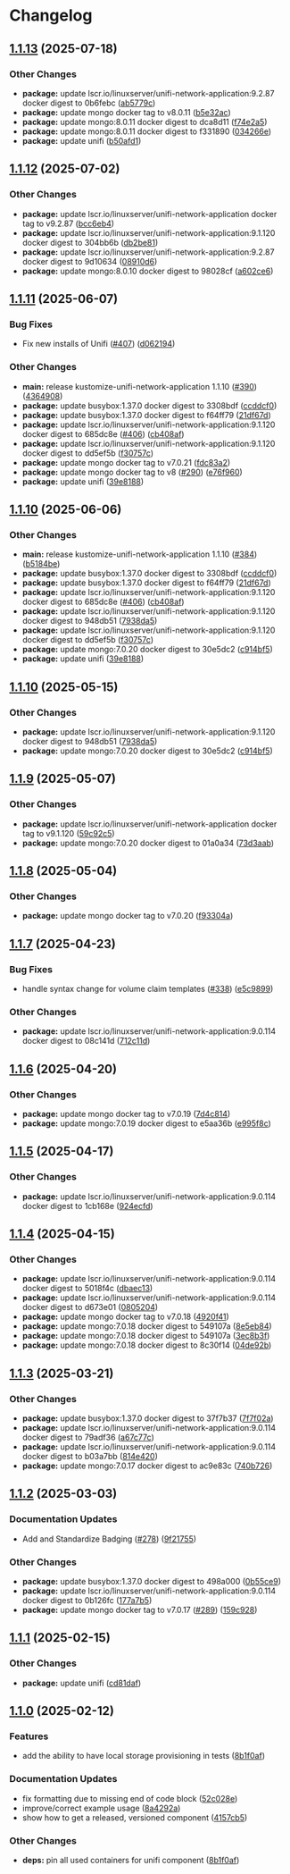 # Changelog

## [1.1.13](https://github.com/marinatedconcrete/config/compare/kustomize-unifi-network-application@v1.1.12...kustomize-unifi-network-application@v1.1.13) (2025-07-18)


### Other Changes

* **package:** update lscr.io/linuxserver/unifi-network-application:9.2.87 docker digest to 0b6febc ([ab5779c](https://github.com/marinatedconcrete/config/commit/ab5779c3991af42214b51b5e92aafab964faac55))
* **package:** update mongo docker tag to v8.0.11 ([b5e32ac](https://github.com/marinatedconcrete/config/commit/b5e32ac65b0928bdb80029149ced26af6fa384b0))
* **package:** update mongo:8.0.11 docker digest to dca8d11 ([f74e2a5](https://github.com/marinatedconcrete/config/commit/f74e2a5f3b32a14eed17f0565590bd50efe44152))
* **package:** update mongo:8.0.11 docker digest to f331890 ([034266e](https://github.com/marinatedconcrete/config/commit/034266e7be7de2324e633b39265e8a9430d78f5f))
* **package:** update unifi ([b50afd1](https://github.com/marinatedconcrete/config/commit/b50afd11122c4cf849537293f4924c362754fc91))

## [1.1.12](https://github.com/marinatedconcrete/config/compare/kustomize-unifi-network-application@v1.1.11...kustomize-unifi-network-application@v1.1.12) (2025-07-02)


### Other Changes

* **package:** update lscr.io/linuxserver/unifi-network-application docker tag to v9.2.87 ([bcc6eb4](https://github.com/marinatedconcrete/config/commit/bcc6eb4c1651800b0a2889545a799ad610ce98e4))
* **package:** update lscr.io/linuxserver/unifi-network-application:9.1.120 docker digest to 304bb6b ([db2be81](https://github.com/marinatedconcrete/config/commit/db2be816eab32cede331b5811d3bf33636e8a6ff))
* **package:** update lscr.io/linuxserver/unifi-network-application:9.2.87 docker digest to 9d10634 ([08910d6](https://github.com/marinatedconcrete/config/commit/08910d640b6cc29b706b588039918ac68df8f7df))
* **package:** update mongo:8.0.10 docker digest to 98028cf ([a602ce6](https://github.com/marinatedconcrete/config/commit/a602ce697240f8285c52f3ee39bed257a805f5e7))

## [1.1.11](https://github.com/marinatedconcrete/config/compare/kustomize-unifi-network-application@v1.1.10...kustomize-unifi-network-application@v1.1.11) (2025-06-07)


### Bug Fixes

* Fix new installs of Unifi ([#407](https://github.com/marinatedconcrete/config/issues/407)) ([d062194](https://github.com/marinatedconcrete/config/commit/d0621946055f7400a14c5f98ec755ef903ae318b))


### Other Changes

* **main:** release kustomize-unifi-network-application 1.1.10 ([#390](https://github.com/marinatedconcrete/config/issues/390)) ([4364908](https://github.com/marinatedconcrete/config/commit/43649085dcf503a00e20bf8ea83c249794cc04a2))
* **package:** update busybox:1.37.0 docker digest to 3308bdf ([ccddcf0](https://github.com/marinatedconcrete/config/commit/ccddcf048a8c8d601011f87628c0ac25784d5d01))
* **package:** update busybox:1.37.0 docker digest to f64ff79 ([21df67d](https://github.com/marinatedconcrete/config/commit/21df67de4a505f3819a0d1c9cb7d9f20c1680966))
* **package:** update lscr.io/linuxserver/unifi-network-application:9.1.120 docker digest to 685dc8e ([#406](https://github.com/marinatedconcrete/config/issues/406)) ([cb408af](https://github.com/marinatedconcrete/config/commit/cb408af615cea4c68c508b32b600c5ccadba93ae))
* **package:** update lscr.io/linuxserver/unifi-network-application:9.1.120 docker digest to dd5ef5b ([f30757c](https://github.com/marinatedconcrete/config/commit/f30757c741a5c3f87b2c4e89bf590df1e166b2be))
* **package:** update mongo docker tag to v7.0.21 ([fdc83a2](https://github.com/marinatedconcrete/config/commit/fdc83a255af75b7c0c89596a35e6700a56208223))
* **package:** update mongo docker tag to v8 ([#290](https://github.com/marinatedconcrete/config/issues/290)) ([e76f960](https://github.com/marinatedconcrete/config/commit/e76f96096b8a0c4fe46300d65db4a15b6ae6f102))
* **package:** update unifi ([39e8188](https://github.com/marinatedconcrete/config/commit/39e818881fee402b71f89ebf946ce32d6bc88371))

## [1.1.10](https://github.com/marinatedconcrete/config/compare/kustomize-unifi-network-application@v1.1.9...kustomize-unifi-network-application@v1.1.10) (2025-06-06)


### Other Changes

* **main:** release kustomize-unifi-network-application 1.1.10 ([#384](https://github.com/marinatedconcrete/config/issues/384)) ([b5184be](https://github.com/marinatedconcrete/config/commit/b5184beb9fe050599351dea621cfc0c74d84961c))
* **package:** update busybox:1.37.0 docker digest to 3308bdf ([ccddcf0](https://github.com/marinatedconcrete/config/commit/ccddcf048a8c8d601011f87628c0ac25784d5d01))
* **package:** update busybox:1.37.0 docker digest to f64ff79 ([21df67d](https://github.com/marinatedconcrete/config/commit/21df67de4a505f3819a0d1c9cb7d9f20c1680966))
* **package:** update lscr.io/linuxserver/unifi-network-application:9.1.120 docker digest to 685dc8e ([#406](https://github.com/marinatedconcrete/config/issues/406)) ([cb408af](https://github.com/marinatedconcrete/config/commit/cb408af615cea4c68c508b32b600c5ccadba93ae))
* **package:** update lscr.io/linuxserver/unifi-network-application:9.1.120 docker digest to 948db51 ([7938da5](https://github.com/marinatedconcrete/config/commit/7938da556d051853169f21556af4087631e64195))
* **package:** update lscr.io/linuxserver/unifi-network-application:9.1.120 docker digest to dd5ef5b ([f30757c](https://github.com/marinatedconcrete/config/commit/f30757c741a5c3f87b2c4e89bf590df1e166b2be))
* **package:** update mongo:7.0.20 docker digest to 30e5dc2 ([c914bf5](https://github.com/marinatedconcrete/config/commit/c914bf5ceef886437e2840c0f7d807063ac33fe2))
* **package:** update unifi ([39e8188](https://github.com/marinatedconcrete/config/commit/39e818881fee402b71f89ebf946ce32d6bc88371))

## [1.1.10](https://github.com/marinatedconcrete/config/compare/kustomize-unifi-network-application@v1.1.9...kustomize-unifi-network-application@v1.1.10) (2025-05-15)


### Other Changes

* **package:** update lscr.io/linuxserver/unifi-network-application:9.1.120 docker digest to 948db51 ([7938da5](https://github.com/marinatedconcrete/config/commit/7938da556d051853169f21556af4087631e64195))
* **package:** update mongo:7.0.20 docker digest to 30e5dc2 ([c914bf5](https://github.com/marinatedconcrete/config/commit/c914bf5ceef886437e2840c0f7d807063ac33fe2))

## [1.1.9](https://github.com/marinatedconcrete/config/compare/kustomize-unifi-network-application@v1.1.8...kustomize-unifi-network-application@v1.1.9) (2025-05-07)


### Other Changes

* **package:** update lscr.io/linuxserver/unifi-network-application docker tag to v9.1.120 ([59c92c5](https://github.com/marinatedconcrete/config/commit/59c92c59310a505862927d7513612cf84c0c1263))
* **package:** update mongo:7.0.20 docker digest to 01a0a34 ([73d3aab](https://github.com/marinatedconcrete/config/commit/73d3aab53278701384d9dbd65e9f984105ba9d73))

## [1.1.8](https://github.com/marinatedconcrete/config/compare/kustomize-unifi-network-application@v1.1.7...kustomize-unifi-network-application@v1.1.8) (2025-05-04)


### Other Changes

* **package:** update mongo docker tag to v7.0.20 ([f93304a](https://github.com/marinatedconcrete/config/commit/f93304a530d222952aaf4387556e652bda741c6e))

## [1.1.7](https://github.com/marinatedconcrete/config/compare/kustomize-unifi-network-application@v1.1.6...kustomize-unifi-network-application@v1.1.7) (2025-04-23)


### Bug Fixes

* handle syntax change for volume claim templates ([#338](https://github.com/marinatedconcrete/config/issues/338)) ([e5c9899](https://github.com/marinatedconcrete/config/commit/e5c9899e2ea20911fea8387091dc7fb38ef72e9c))


### Other Changes

* **package:** update lscr.io/linuxserver/unifi-network-application:9.0.114 docker digest to 08c141d ([712c11d](https://github.com/marinatedconcrete/config/commit/712c11d8d7c509b8ef6022c94edeafdc7abf34a7))

## [1.1.6](https://github.com/marinatedconcrete/config/compare/kustomize-unifi-network-application@v1.1.5...kustomize-unifi-network-application@v1.1.6) (2025-04-20)


### Other Changes

* **package:** update mongo docker tag to v7.0.19 ([7d4c814](https://github.com/marinatedconcrete/config/commit/7d4c81410c65292e6c000928f0312098cca6accc))
* **package:** update mongo:7.0.19 docker digest to e5aa36b ([e995f8c](https://github.com/marinatedconcrete/config/commit/e995f8c63ee507f7bb4251ad2178271678c2e2ee))

## [1.1.5](https://github.com/marinatedconcrete/config/compare/kustomize-unifi-network-application@v1.1.4...kustomize-unifi-network-application@v1.1.5) (2025-04-17)


### Other Changes

* **package:** update lscr.io/linuxserver/unifi-network-application:9.0.114 docker digest to 1cb168e ([924ecfd](https://github.com/marinatedconcrete/config/commit/924ecfd455920f3c90c93937c342870b919a3a83))

## [1.1.4](https://github.com/marinatedconcrete/config/compare/kustomize-unifi-network-application@v1.1.3...kustomize-unifi-network-application@v1.1.4) (2025-04-15)


### Other Changes

* **package:** update lscr.io/linuxserver/unifi-network-application:9.0.114 docker digest to 5018f4c ([dbaec13](https://github.com/marinatedconcrete/config/commit/dbaec13a8b629b1fb0d3d4749f04a74f34eb68c4))
* **package:** update lscr.io/linuxserver/unifi-network-application:9.0.114 docker digest to d673e01 ([0805204](https://github.com/marinatedconcrete/config/commit/08052048955d3149dcc674db58a50fb596ba2cf8))
* **package:** update mongo docker tag to v7.0.18 ([4920f41](https://github.com/marinatedconcrete/config/commit/4920f4126b8cb2da148f2a5ab663d5f17f070d80))
* **package:** update mongo:7.0.18 docker digest to 549107a ([8e5eb84](https://github.com/marinatedconcrete/config/commit/8e5eb84b572726a19b2a399dc713ab4c1f677e29))
* **package:** update mongo:7.0.18 docker digest to 549107a ([3ec8b3f](https://github.com/marinatedconcrete/config/commit/3ec8b3fedfbd48c9537a6d46ae11c0a75981c78e))
* **package:** update mongo:7.0.18 docker digest to 8c30f14 ([04de92b](https://github.com/marinatedconcrete/config/commit/04de92b95f5827312b9da82f79535b4317368496))

## [1.1.3](https://github.com/marinatedconcrete/config/compare/kustomize-unifi-network-application@v1.1.2...kustomize-unifi-network-application@v1.1.3) (2025-03-21)


### Other Changes

* **package:** update busybox:1.37.0 docker digest to 37f7b37 ([7f7f02a](https://github.com/marinatedconcrete/config/commit/7f7f02ab63151cc63fca06d885c5dc19ee818409))
* **package:** update lscr.io/linuxserver/unifi-network-application:9.0.114 docker digest to 79adf36 ([a67c77c](https://github.com/marinatedconcrete/config/commit/a67c77c2c00849c4fb9644a5b0cae5222c053764))
* **package:** update lscr.io/linuxserver/unifi-network-application:9.0.114 docker digest to b03a7bb ([814e420](https://github.com/marinatedconcrete/config/commit/814e42017e9a2c7aa4f51b5e235125c295bfb493))
* **package:** update mongo:7.0.17 docker digest to ac9e83c ([740b726](https://github.com/marinatedconcrete/config/commit/740b726f1bc6fd18606cea40a3970ccdef30ae29))

## [1.1.2](https://github.com/marinatedconcrete/config/compare/kustomize-unifi-network-application@v1.1.1...kustomize-unifi-network-application@v1.1.2) (2025-03-03)


### Documentation Updates

* Add and Standardize Badging ([#278](https://github.com/marinatedconcrete/config/issues/278)) ([9f21755](https://github.com/marinatedconcrete/config/commit/9f21755bdeaa287887215ca76586aa070d17656e))


### Other Changes

* **package:** update busybox:1.37.0 docker digest to 498a000 ([0b55ce9](https://github.com/marinatedconcrete/config/commit/0b55ce976682d79d8d8910b26197ebb2217bef9e))
* **package:** update lscr.io/linuxserver/unifi-network-application:9.0.114 docker digest to 0b126fc ([177a7b5](https://github.com/marinatedconcrete/config/commit/177a7b5a2db608e15c1f974150df43e6b4363f08))
* **package:** update mongo docker tag to v7.0.17 ([#289](https://github.com/marinatedconcrete/config/issues/289)) ([159c928](https://github.com/marinatedconcrete/config/commit/159c92887139ba4d7bdbf337c236115cb6af14fd))

## [1.1.1](https://github.com/marinatedconcrete/config/compare/kustomize-unifi-network-application@v1.1.0...kustomize-unifi-network-application@v1.1.1) (2025-02-15)


### Other Changes

* **package:** update unifi ([cd81daf](https://github.com/marinatedconcrete/config/commit/cd81daf7c3ee6113fe06c65d85f3f0b6c94099bb))

## [1.1.0](https://github.com/marinatedconcrete/config/compare/kustomize-unifi-network-application@v1.0.0...kustomize-unifi-network-application@v1.1.0) (2025-02-12)


### Features

* add the ability to have local storage provisioning in tests ([8b1f0af](https://github.com/marinatedconcrete/config/commit/8b1f0af12afb544e5d824d52f14a623239833bbe))


### Documentation Updates

* fix formatting due to missing end of code block ([52c028e](https://github.com/marinatedconcrete/config/commit/52c028ebf345f65d8a178fe3a8873cb30d36b710))
* improve/correct example usage ([8a4292a](https://github.com/marinatedconcrete/config/commit/8a4292a5927f102a1bfe89d0a6898446da8e3d62))
* show how to get a released, versioned component ([4157cb5](https://github.com/marinatedconcrete/config/commit/4157cb5c854b2d1cc3ba833b8392cc96ce6b0330))


### Other Changes

* **deps:** pin all used containers for unifi component ([8b1f0af](https://github.com/marinatedconcrete/config/commit/8b1f0af12afb544e5d824d52f14a623239833bbe))
